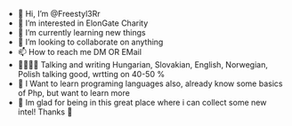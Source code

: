 - 👋 Hi, I’m @Freestyl3Rr
- 👀 I’m interested in ElonGate Charity
- 🌱 I’m currently learning new things
- 💞️ I’m looking to collaborate on anything
- 📫 How to reach me DM OR EMail
- 👨‍👩‍👧‍👦 Talking and writing Hungarian, Slovakian, English, Norwegian, Polish talking good, wrtting on 40-50 %
- 🤩 I Want to learn programing languages also, already know some basics of Php, but want to learn more
- 🙏 Im glad for being in this great place where i can collect some new intel! Thanks 🙏
